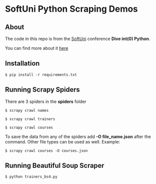 # SoftUni Python Scraping Demos

## About

The code in this repo is from the [SoftUni](https://softuni.bg) conference **Dive int(0) Python**.

You can find more about it [here](https://softuni.bg/trainings/3866/dive-into-python)

## Installation

    $ pip install -r requirements.txt
    
## Running Scrapy Spiders

There are 3 spiders in the **spiders** folder

    $ scrapy crawl names
    
    $ scrapy crawl trainers
    
    $ scrapy crawl courses
    
To save the data from any of the spiders add **-O file_name.json** after the command.
Other file types can be used as well.
Example:

    $ scrapy crawl courses -O courses.json
    
## Running Beautiful Soup Scraper

    $ python trainers_bs4.py

